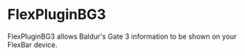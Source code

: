 # FlexPluginBG3

FlexPluginBG3 allows Baldur's Gate 3 information to be shown on your FlexBar device.
